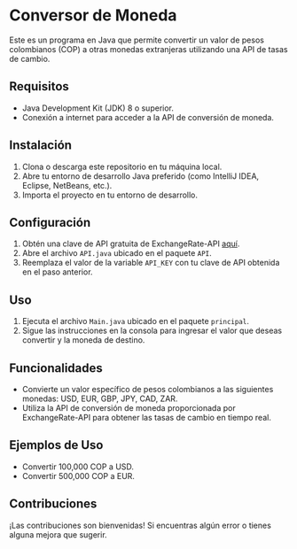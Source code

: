 # Conversor de Moneda

Este es un programa en Java que permite convertir un valor de pesos colombianos (COP) a otras monedas extranjeras utilizando una API de tasas de cambio.

## Requisitos

- Java Development Kit (JDK) 8 o superior.
- Conexión a internet para acceder a la API de conversión de moneda.

## Instalación

1. Clona o descarga este repositorio en tu máquina local.
2. Abre tu entorno de desarrollo Java preferido (como IntelliJ IDEA, Eclipse, NetBeans, etc.).
3. Importa el proyecto en tu entorno de desarrollo.

## Configuración

1. Obtén una clave de API gratuita de ExchangeRate-API [aquí](https://www.exchangerate-api.com/).
2. Abre el archivo `API.java` ubicado en el paquete `API`.
3. Reemplaza el valor de la variable `API_KEY` con tu clave de API obtenida en el paso anterior.

## Uso

1. Ejecuta el archivo `Main.java` ubicado en el paquete `principal`.
2. Sigue las instrucciones en la consola para ingresar el valor que deseas convertir y la moneda de destino.

## Funcionalidades

- Convierte un valor específico de pesos colombianos a las siguientes monedas: USD, EUR, GBP, JPY, CAD, ZAR.
- Utiliza la API de conversión de moneda proporcionada por ExchangeRate-API para obtener las tasas de cambio en tiempo real.

## Ejemplos de Uso

- Convertir 100,000 COP a USD.
- Convertir 500,000 COP a EUR.

## Contribuciones

¡Las contribuciones son bienvenidas! Si encuentras algún error o tienes alguna mejora que sugerir.
